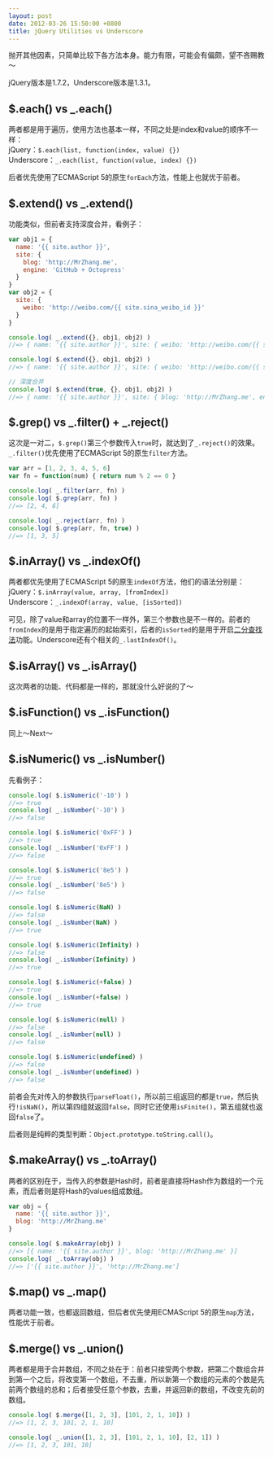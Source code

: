 ```yaml
---
layout: post
date: 2012-03-26 15:50:00 +0800
title: jQuery Utilities vs Underscore
---
```


抛开其他因素，只简单比较下各方法本身。能力有限，可能会有偏颇，望不吝赐教～

jQuery版本是1.7.2，Underscore版本是1.3.1。

## $.each() vs _.each()

两者都是用于遍历，使用方法也基本一样，不同之处是index和value的顺序不一样：<br />jQuery：`$.each(list, function(index, value) {})`<br />Underscore：`_.each(list, function(value, index) {})`

后者优先使用了ECMAScript 5的原生`forEach`方法，性能上也就优于前者。

## $.extend() vs _.extend()

功能类似，但前者支持深度合并，看例子：

```js
var obj1 = {
  name: '{{ site.author }}',
  site: {
    blog: 'http://MrZhang.me',
    engine: 'GitHub + Octopress'
  }
}
var obj2 = {
  site: {
    weibo: 'http://weibo.com/{{ site.sina_weibo_id }}'
  }
}

console.log( _.extend({}, obj1, obj2) )
//=> { name: '{{ site.author }}', site: { weibo: 'http://weibo.com/{{ site.sina_weibo_id }}' } }

console.log( $.extend({}, obj1, obj2) )
//=> { name: '{{ site.author }}', site: { weibo: 'http://weibo.com/{{ site.sina_weibo_id }}' } }

// 深度合并
console.log( $.extend(true, {}, obj1, obj2) )
//=> { name: '{{ site.author }}', site: { blog: 'http://MrZhang.me', engine: 'GitHub + Octopress', weibo: 'http://weibo.com/{{ site.sina_weibo_id }}' } }
```

<!-- more -->

## $.grep() vs _.filter() + _.reject()

这次是一对二，`$.grep()`第三个参数传入`true`时，就达到了`_.reject()`的效果。`_.filter()`优先使用了ECMAScript 5的原生`filter`方法。

```js
var arr = [1, 2, 3, 4, 5, 6]
var fn = function(num) { return num % 2 == 0 }

console.log( _.filter(arr, fn) )
console.log( $.grep(arr, fn) )
//=> [2, 4, 6]

console.log( _.reject(arr, fn) )
console.log( $.grep(arr, fn, true) )
//=> [1, 3, 5]
```

## $.inArray() vs _.indexOf()

两者都优先使用了ECMAScript 5的原生`indexOf`方法，他们的语法分别是：<br />jQuery：`$.inArray(value, array, [fromIndex])`<br />Underscore：`_.indexOf(array, value, [isSorted])`

可见，除了value和array的位置不一样外，第三个参数也是不一样的。前者的`fromIndex`的是用于指定遍历的起始索引，后者的`isSorted`的是用于开启[二分查找法](http://baike.baidu.com/view/1195050.htm)功能。Underscore还有个相关的`_.lastIndexOf()`。

## $.isArray() vs _.isArray()

这次两者的功能、代码都是一样的，那就没什么好说的了～

## $.isFunction() vs _.isFunction()

同上～Next～

## $.isNumeric() vs _.isNumber()

先看例子：

```js
console.log( $.isNumeric('-10') )
//=> true
console.log( _.isNumber('-10') )
//=> false

console.log( $.isNumeric('0xFF') )
//=> true
console.log( _.isNumber('0xFF') )
//=> false

console.log( $.isNumeric('8e5') )
//=> true
console.log( _.isNumber('8e5') )
//=> false

console.log( $.isNumeric(NaN) )
//=> false
console.log( _.isNumber(NaN) )
//=> true

console.log( $.isNumeric(Infinity) )
//=> false
console.log( _.isNumber(Infinity) )
//=> true

console.log( $.isNumeric(+false) )
//=> true
console.log( _.isNumber(+false) )
//=> true

console.log( $.isNumeric(null) )
//=> false
console.log( _.isNumber(null) )
//=> false

console.log( $.isNumeric(undefined) )
//=> false
console.log( _.isNumber(undefined) )
//=> false
```

前者会先对传入的参数执行`parseFloat()`，所以前三组返回的都是`true`，然后执行`!isNaN()`，所以第四组就返回`false`，同时它还使用`isFinite()`，第五组就也返回`false`了。

后者则是纯粹的类型判断：`Object.prototype.toString.call()`。

## $.makeArray() vs _.toArray()

两者的区别在于，当传入的参数是Hash时，前者是直接将Hash作为数组的一个元素，而后者则是将Hash的values组成数组。

```js
var obj = {
  name: '{{ site.author }}',
  blog: 'http://MrZhang.me'
}

console.log( $.makeArray(obj) )
//=> [{ name: '{{ site.author }}', blog: 'http://MrZhang.me' }]
console.log( _.toArray(obj) )
//=> ['{{ site.author }}', 'http://MrZhang.me']
```

## $.map() vs _.map()

两者功能一致，也都返回数组，但后者优先使用ECMAScript 5的原生`map`方法，性能优于前者。

## $.merge() vs _.union()

两者都是用于合并数组，不同之处在于：前者只接受两个参数，把第二个数组合并到第一个之后，将改变第一个数组，不去重，所以新第一个数组的元素的个数是先前两个数组的总和；后者接受任意个参数，去重，并返回新的数组，不改变先前的数组。

```js
console.log( $.merge([1, 2, 3], [101, 2, 1, 10]) )
//=> [1, 2, 3, 101, 2, 1, 10]

console.log( _.union([1, 2, 3], [101, 2, 1, 10], [2, 1]) )
//=> [1, 2, 3, 101, 10]
```
